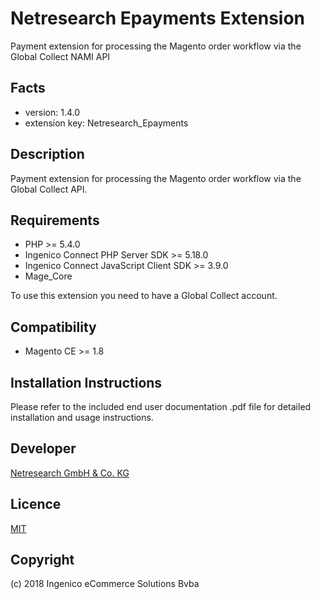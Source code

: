 Netresearch Epayments Extension
=====================
Payment extension for processing the Magento order workflow via the Global Collect NAMI API

Facts
-----
- version: 1.4.0
- extension key: Netresearch_Epayments

Description
-----------
Payment extension for processing the Magento order workflow via the Global Collect API.

Requirements
------------
- PHP >= 5.4.0
- Ingenico Connect PHP Server SDK >= 5.18.0
- Ingenico Connect JavaScript Client SDK >= 3.9.0
- Mage_Core

To use this extension you need to have a Global Collect account.

Compatibility
-------------
- Magento CE >= 1.8

Installation Instructions
-------------------------

Please refer to the included end user documentation .pdf file for detailed installation and usage instructions.

Developer
---------
[Netresearch GmbH & Co. KG](http://www.netresearch.de/)

Licence
-------
[MIT](https://opensource.org/licenses/MIT)

Copyright
---------
(c) 2018 Ingenico eCommerce Solutions Bvba
